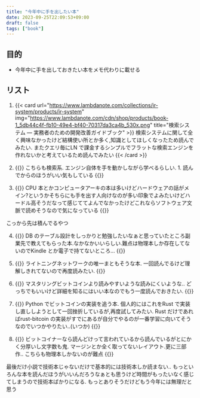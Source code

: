 ```yaml
---
title: "今年中に手を出したい本"
date: 2023-09-25T22:09:53+09:00
draft: false
tags: ["book"]
---
```


## 目的
* 今年中に手を出しておきたい本をメモ代わりに載せる

## リスト

1. {{< card url="https://www.lambdanote.com/collections/ir-system/products/ir-system" img="https://www.lambdanote.com/cdn/shop/products/book-1_5db44c4f-fb10-49e4-bf40-70317da3ca4b_530x.png" title="検索システム ― 実務者のための開発改善ガイドブック" >}}
検索システムに関して全く興味なかったけど結構使い所とか多く,知識としてほしくなったため読んでみたい. またクエリ毎にLN で課金するシンプルでフラットな検索エンジンを作れないかと考えているため読んでみたい
{{< /card >}}

2. {{<card url="https://www.amazon.co.jp/dp/B00NUZ32MU/?coliid=I30NC6M46RY93A&colid=3TUQQS7SAZHPR&psc=0&ref_=list_c_wl_lv_ov_lig_dp_it" img="https://m.media-amazon.com/images/I/71K8AyAJbiL._SL1500_.jpg" title="検索エンジン自作入門～手を動かしながら見渡す検索の舞台裏" >}}
こちらも検索系. エンジン自体を手を動かしながら学べるらしい. 1. 読んでからのほうがいい気もしている
{{</card>}}

3. {{<card url="https://www.lambdanote.com/collections/cpu/products/cpu" img="https://www.lambdanote.com/cdn/shop/products/blog-cover_530x.png?v=1674602946" title="プログラマーのためのCPU入門 ― CPUは如何にしてソフトウェアを高速に実行するか" >}}
CPU 本とかコンピュータアーキの本は多いけどハードウェアの話がメイン?というかそちらにも手を出す人向けなのが多い印象でよみたいけどハードル高そうだなって感じててよんでなかったけどこれならソフトウェア文脈で読めそうなので気になっている
{{</card>}}


こっから先は積んでるやつ

4. {{<card url="https://www.amazon.co.jp/gp/product/4798110663/ref=ppx_yo_dt_b_asin_image_o00_s00?ie=UTF8&psc=1" img="https://m.media-amazon.com/images/I/71W9vZMHn+L._SL1500_.jpg" title="楽々ERDレッスン ">}}
DB のテーブル設計をしっかりと勉強したいなぁと思っていたところ副業先で教えてもらった本.なかなかいいらしい.難点は物理本しか存在してないのでKindle とか電子で持てないところ...
{{</card>}}

5. {{<card url="https://www.oreilly.co.jp/books/9784814400140/" img="https://www.oreilly.co.jp/books/images/picture_large978-4-8144-0014-0.jpeg" title="マスタリング・ライトニングネットワーク">}}
ライトニングネットワークの唯一まともそうな本. 一回読んでるけど理解しきれてないので再度読みたい.
{{</card>}}


6. {{<card url="https://www.oreilly.co.jp/books/9784873119083/" img="https://www.oreilly.co.jp/books/images/picture_large978-4-87311-908-3.jpeg" title="詳解 ビットコイン">}}
マスタリングビットコインより読みやすいような読みにくいような.. どっちでもいいけど詳細を知るにはいい本なのでもう一度読んでおきたい.
{{</card>}}

7. {{<card url="https://www.oreilly.co.jp/books/9784873119021/" img="https://www.oreilly.co.jp/books/images/picture_large978-4-87311-902-1.jpeg" title="プログラミング･ビットコイン">}}
Python でビットコインの実装を追う本. 個人的にはこれをRust で実装し直ししようとして一回挫折しているが,再度試してみたい. Rust だけであればrust-bitcoin の実装がすでにあるが自分でやるのが一番学習に向いてそうなのでいつかやりたい..(いつか)
{{</card>}}

7. {{<card url="https://www.amazon.co.jp/%E8%82%A9%E3%82%92%E3%81%99%E3%81%8F%E3%82%81%E3%82%8B%E3%82%A2%E3%83%88%E3%83%A9%E3%82%B9-%E7%AC%AC%E4%B8%80%E9%83%A8-%E3%82%A2%E3%82%A4%E3%83%B3%E3%83%BB%E3%83%A9%E3%83%B3%E3%83%89/dp/4908222010/ref=sr_1_1?crid=9A0BDGUBNWFJ&keywords=%E8%82%A9%E3%82%92%E3%81%99%E3%81%8F%E3%82%81%E3%82%8B%E3%82%A2%E3%83%88%E3%83%A9%E3%82%B9&qid=1695650136&s=books&sprefix=%E3%81%8B%E3%81%9F%E3%82%92%2Cstripbooks%2C153&sr=1-1" img="https://m.media-amazon.com/images/I/61PDwjDV0WL._SL1257_.jpg" title="肩をすくめるアトラス">}}
ビットコイナーなら読んどけって言われているから読んでいるがとにかく分厚いし文字数も鬼. マージンとか全く取ってないレイアウト.更に三部作.. こちらも物理本しかないのが難点
{{</card>}}

最後だけ小説で技術本じゃないだけで基本的には技術本しか読まない.. もっといろんな本を読んだほうがいいんだろうなぁとも思うけど時間がもったいなく感じてしまうので技術本ばかりになる. もっとありそうだけどもう今年には無理だと思う